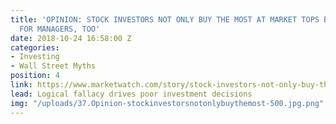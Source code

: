 ```yaml
---
title: 'OPINION: STOCK INVESTORS NOT ONLY BUY THE MOST AT MARKET TOPS BUT PAY MORE
  FOR MANAGERS, TOO'
date: 2018-10-24 16:58:00 Z
categories:
- Investing
- Wall Street Myths
position: 4
link: https://www.marketwatch.com/story/stock-investors-not-only-buy-the-most-at-market-tops-they-pay-more-too-2018-09-27
lead: Logical fallacy drives poor investment decisions
img: "/uploads/37.Opinion-stockinvestorsnotonlybuythemost-500.jpg.png"
---
```


